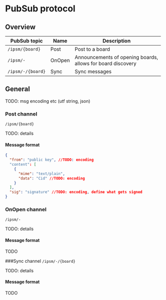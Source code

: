 # PubSub protocol

## Overview
|PubSub topic|Name|Description
|---|---|---
|`/ipsm/{board}`|Post|Post to a board
|`/ipsm/-`|OnOpen|Announcements of opening boards, allows for board discovery
|`/ipsm/-/{board}`|Sync|Sync messages

## General
TODO: msg encoding etc (utf string, json)

### Post channel
`/ipsm/{board}`

TODO: details

#### Message format
```json
{
  "from": "public key", //TODO: encoding
  "content": [
    {
      "mime": "text/plain",
      "data": "Cid" //TODO: encoding
    }
  ],
  "sig": "signature" //TODO: encoding, define what gets signed
}
```

### OnOpen channel
`/ipsm/-`

TODO: details

#### Message format

TODO

###Sync channel
`/ipsm/-/{board}`

TODO: details

#### Message format

TODO

